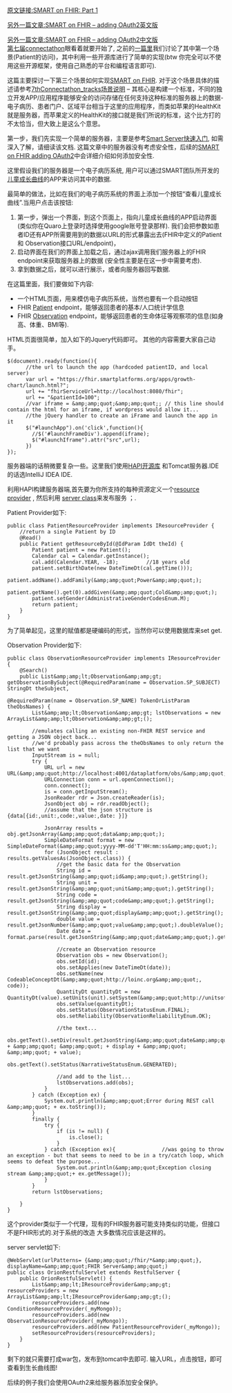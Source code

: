 [原文链接:SMART on FHIR: Part 1](http://fhirblog.com/2014/08/02/smart-on-fhir-part-1/)       
	
[另外一篇文章:SMART on FHIR – adding OAuth2英文版](http://fhirblog.com/2014/08/12/smart-on-fhir-adding-oauth2/)	

[另外一篇文章:SMART on FHIR – adding OAuth2中文版](SMART_on_FHIR_adding_OAuth2.md)	
[第七届connectathon](http://wiki.hl7.org/index.php?title=FHIR_Connectathon_7 "FHIR_Connectathon_7")眼看着就要开始了, 之前的[一篇里](FHIR_Connectathon7_for_Java_Dummies.md)我们讨论了其中第一个场景(Patient的访问)，其中利用一些开源库进行了简单的实现(btw 你完全可以不使用这些开源框架，使用自己熟悉的平台和编程语言即可).

这篇主要探讨一下第三个场景如何实现[SMART on FHIR](http://wiki.hl7.org/index.php?title=FHIR_Connectathon_7#Track_3_-_SMART_on_FHIR "FHIR_Connectathon_7#Track_3_-_SMART_on_FHIR"). 对于这个场景具体的描述请参考[7thConnectathon_tracks场景说明](7thConnectathon_tracks.md) – 其核心是构建一个标准，不同的独立开发APP/应用程序能够安全的访问存储在任何支持这种标准的服务器上的数据-电子病历、患者门户、区域平台相当于这里的应用程序，而类如苹果的HealthKit就是服务器，而苹果定义的HealthKit的接口就是我们所说的标准，这个比方打的不太恰当，但大致上是这么个意思。 

 

第一步，我们先实现一个简单的服务器，主要是参考[Smart Server快速入门](http://docs.smartplatforms.org/tutorials/server-quick-start/), 如需深入了解，请细读该文档. 这篇文章中的服务器没有考虑安全性，后续的[SMART on FHIR adding OAuth2](SMART_on_FHIR_adding_OAuth2.md)中会详细介绍如何添加安全性.      

这里假设我们的服务器是一个电子病历系统, 用户可以通过SMART团队所开发的[儿童成长曲线](https://fhir.smartplatforms.org/apps/growth-chart/launch.html?fhirServiceUrl=https://fhir-open-api.smartplatforms.org&amp;patientId=1482713)的APP来访问其中的数据.

最简单的做法，比如在我们的电子病历系统的界面上添加一个按钮“查看儿童成长曲线”.当用户点击该按钮:

1.  第一步，弹出一个界面，到这个页面上，指向儿童成长曲线的APP启动界面(类似你在Quaro上登录时选择使用google账号登录那样). 我们会把参数如患者ID还有APP所需要用到的数据以URL的形式暴露出去(FHIR中定义的Patient 和 Observation接口URL/endpoint)，
2.  启动界面在我们的界面上加载之后，通过ajax调用我们服务器上的FHIR endpoint来获取服务器上的数据 (安全性主要是在这一步中需要考虑).
3.  拿到数据之后，就可以进行展示，或者向服务器回写数据.

在这篇里面，我们要做如下内容:

*   一个HTML页面，用来模仿电子病历系统，当然也要有一个启动按钮 
*   FHIR [Patient](http://www.hl7.org/implement/standards/fhir/patient.html) endpoint，能够返回患者的基本/人口统计学信息
*   FHIR [Observation](http://www.hl7.org/implement/standards/fhir/observation.html) endpoint，能够返回患者的生命体征等观察项的信息(如身高、体重、BMI等).

HTML页面很简单，加入如下的Jquery代码即可。 其他的内容需要大家自己动手。


    
	$(document).ready(function(){
	      //the url to launch the app (hardcoded patientID, and local server)
	      var url = "https://fhir.smartplatforms.org/apps/growth-chart/launch.html?";
	      url += "fhirServiceUrl=http://localhost:8080/fhir";
	      url += "&patientId=100";
	      //var iframe = &amp;amp;quot;&amp;amp;quot;; // this line should contain the html for an iframe, if wordpress would allow it...
	      //the jQuery handler to create an iFrame and launch the app in it
	      $("#launchApp").on('click',function(){
	        //$('#launchFrameDiv').append(iframe);
	        $("#launchIframe").attr("src",url);
	      })
	});



服务器端的话稍微要复杂一些。这里我们使用[HAPI开源库](http://jamesagnew.github.io/hapi-fhir/) 和Tomcat服务器.IDE的话选IntelliJ IDEA IDE.

利用HAPI构建服务器端,首先要为你所支持的每种资源定义一个[resource provider](http://jamesagnew.github.io/hapi-fhir/doc_rest_server.html#Defining_Resource_Providers) , 然后利用 [server class](http://jamesagnew.github.io/hapi-fhir/doc_rest_server.html#Create_a_Server)来发布服务 ；.

Patient Provider如下:

	public class PatientResourceProvider implements IResourceProvider {
	    //return a single Patient by ID
	    @Read()
	    public Patient getResourceById(@IdParam IdDt theId) {
	        Patient patient = new Patient();
	        Calendar cal = Calendar.getInstance();
	        cal.add(Calendar.YEAR, -18);         //18 years old
	        patient.setBirthDate(new DateTimeDt(cal.getTime()));
	        patient.addName().addFamily(&amp;amp;quot;Power&amp;amp;quot;);
	        patient.getName().get(0).addGiven(&amp;amp;quot;Cold&amp;amp;quot;);
	        patient.setGender(AdministrativeGenderCodesEnum.M);
	        return patient;
	    }
	}

为了简单起见，这里的赋值都是硬编码的形式，当然你可以使用数据库来set get.

Observation Provider如下:

	public class ObservationResourceProvider implements IResourceProvider {
	    @Search()
	    public List&amp;amp;lt;Observation&amp;amp;gt; getObservationBySubject(@RequiredParam(name = Observation.SP_SUBJECT) StringDt theSubject,
	                                                     @RequiredParam(name = Observation.SP_NAME) TokenOrListParam theObsNames) {
	        List&amp;amp;lt;Observation&amp;amp;gt; lstObservations = new ArrayList&amp;amp;lt;Observation&amp;amp;gt;();
	 
	        //emulates calling an existing non-FHIR REST service and getting a JSON object back...
	        //we'd probably pass across the theObsNames to only return the list that we want
	        InputStream is = null;
	        try {
	            URL url = new URL(&amp;amp;quot;http://localhost:4001/dataplatform/obs/&amp;amp;quot;+theSubject);
	            URLConnection conn = url.openConnection();
	            conn.connect();
	            is = conn.getInputStream();
	            JsonReader rdr = Json.createReader(is);
	            JsonObject obj = rdr.readObject();
	            //assume that the json structure is {data[{id:,unit:,code:,value:,date: }]}
	 
	            JsonArray results = obj.getJsonArray(&amp;amp;quot;data&amp;amp;quot;);
	            SimpleDateFormat format = new SimpleDateFormat(&amp;amp;quot;yyyy-MM-dd'T'HH:mm:ss&amp;amp;quot;);
	            for (JsonObject result : results.getValuesAs(JsonObject.class)) {
	                //get the basic data for the Observation
	                String id = result.getJsonString(&amp;amp;quot;id&amp;amp;quot;).getString();
	                String unit = result.getJsonString(&amp;amp;quot;unit&amp;amp;quot;).getString();
	                String code = result.getJsonString(&amp;amp;quot;code&amp;amp;quot;).getString();
	                String display = result.getJsonString(&amp;amp;quot;display&amp;amp;quot;).getString();
	                double value =  result.getJsonNumber(&amp;amp;quot;value&amp;amp;quot;).doubleValue();
	                Date date = format.parse(result.getJsonString(&amp;amp;quot;date&amp;amp;quot;).getString());
	 
	                //create an Observation resource
	                Observation obs = new Observation();
	                obs.setId(id);
	                obs.setApplies(new DateTimeDt(date));
	                obs.setName(new CodeableConceptDt(&amp;amp;quot;http://loinc.org&amp;amp;quot;, code));
	                QuantityDt quantityDt = new QuantityDt(value).setUnits(unit).setSystem(&amp;amp;quot;http://unitsofmeasure.org&amp;amp;quot;).setCode(unit);
	                obs.setValue(quantityDt);
	                obs.setStatus(ObservationStatusEnum.FINAL);
	                obs.setReliability(ObservationReliabilityEnum.OK);
	 
	                //the text...
	                obs.getText().setDiv(result.getJsonString(&amp;amp;quot;date&amp;amp;quot;).getString() + &amp;amp;quot; &amp;amp;quot; + display + &amp;amp;quot; &amp;amp;quot; + value);
	                obs.getText().setStatus(NarrativeStatusEnum.GENERATED);
	 
	                //and add to the list...
	                lstObservations.add(obs);
	            }
	        } catch (Exception ex) {
	            System.out.println(&amp;amp;quot;Error during REST call &amp;amp;quot; + ex.toString());
	        }
	        finally {
	            try {
	                if (is != null) {
	                    is.close();
	                }
	            } catch (Exception ex){               //was going to throw an exception - but that seems to need to be in a try/catch loop, which seems to defeat the purpose...
	                System.out.println(&amp;amp;quot;Exception closing stream &amp;amp;quot;+ ex.getMessage());
	            }
	        }
	        return lstObservations;
	 
	    }
	}
这个provider类似于一个代理，现有的FHIR服务器可能支持类似的功能，但接口不是FHIR形式的.对于系统的改造 大多数情况应该是这样的。

server servlet如下:


	@WebServlet(urlPatterns= {&amp;amp;quot;/fhir/*&amp;amp;quot;}, displayName=&amp;amp;quot;FHIR Server&amp;amp;quot;)
	public class OrionRestfulServlet extends RestfulServer {
	    public OrionRestfulServlet() {
	        List&amp;amp;lt;IResourceProvider&amp;amp;gt; resourceProviders = new ArrayList&amp;amp;lt;IResourceProvider&amp;amp;gt;();
	        resourceProviders.add(new ConditionResourceProvider(_myMongo));
	        resourceProviders.add(new ObservationResourceProvider(_myMongo));
	        resourceProviders.add(new PatientResourceProvider(_myMongo));
	        setResourceProviders(resourceProviders);
	    }
	}
剩下的就只需要打成war包，发布到tomcat中去即可. 输入URL，点击按钮，即可查看到生长曲线图!

后续的例子我们会使用OAuth2来给服务器添加安全保护。
